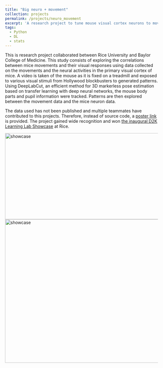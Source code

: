 ```yaml
---
title: "Big neuro + movement"
collection: projects
permalink: /projects/neuro_movement
excerpt: 'A research project to tune mouse visual cortex neurons to movements leveraging DeepLabCut'
tags:
  - Python
  - DL
  - stats
---
```


This is research project collaborated between Rice University and Baylor College of Medicine. This study consists of exploring the correlations between mice movements and their visual responses using data collected on the movements and the neural activities in the primary visual cortex of mice. A video is taken of the mouse as it is fixed on a treadmill and exposed to various visual stimuli from Hollywood blockbusters to generated patterns. Using DeepLabCut, an efficient method for 3D markerless pose estimation based on transfer learning with deep neural networks, the mouse body parts and pupil information were tracked. Patterns are then explored between the movement data and the mice neuron data.

The data used has not been published and multiple teammates have contributed to this projects. Therefore, instead of source code, a <a href='http://yuchong-zhang.github.io/files/neuron_movement.pdf'>poster link</a> is provided. The project gained wide recognition and won <a href='https://news.rice.edu/2018/12/03/from-urban-flooding-to-mouse-brains-d2k-students-take-on-big-data/'>the inaugural D2K Learning Lab Showcase</a> at Rice.

<img class="alignnone  wp-image-577" alt="showcase" src="https://yuchong-zhang.github.io/images/DeepLabCut.png" width="844" height="284"/>

<img class="alignnone  wp-image-577" alt="showcase" src="https://yuchong-zhang.github.io/images/showcase.jpeg" width="844" height="473"/>
